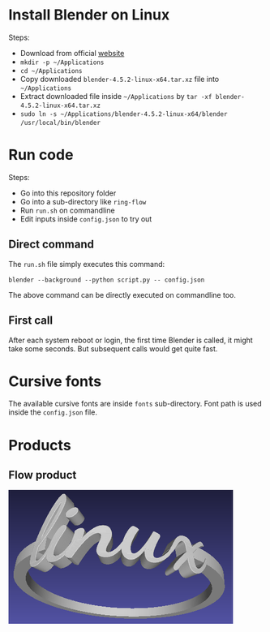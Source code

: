 # Install Blender on Linux

Steps:

* Download from official [website](https://www.blender.org)
* `mkdir -p ~/Applications`
* `cd ~/Applications`
* Copy downloaded `blender-4.5.2-linux-x64.tar.xz` file into `~/Applications`
* Extract downloaded file inside `~/Applications` by `tar -xf blender-4.5.2-linux-x64.tar.xz`
* `sudo ln -s ~/Applications/blender-4.5.2-linux-x64/blender /usr/local/bin/blender`

# Run code

Steps:

* Go into this repository folder
* Go into a sub-directory like `ring-flow`
* Run `run.sh` on commandline
* Edit inputs inside `config.json` to try out

## Direct command

The `run.sh` file simply executes this command:

```
blender --background --python script.py -- config.json
```

The above command can be directly executed on commandline too.

## First call

After each system reboot or login, the first time Blender is called, it might take some seconds. But subsequent calls would get quite fast.

# Cursive fonts

The available cursive fonts are inside `fonts` sub-directory. Font path is used inside the `config.json` file.

# Products

## Flow product

![Flow product screenshot](screenshots/ring-flow.png?raw=true "Flow product screenshot")

